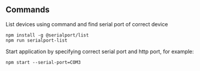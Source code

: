 ## Commands
List devices using command and find serial port of correct device
```
npm install -g @serialport/list
npm run serialport-list
```

Start application by specifying correct serial port and http port, for example:
```
npm start --serial-port=COM3
```
